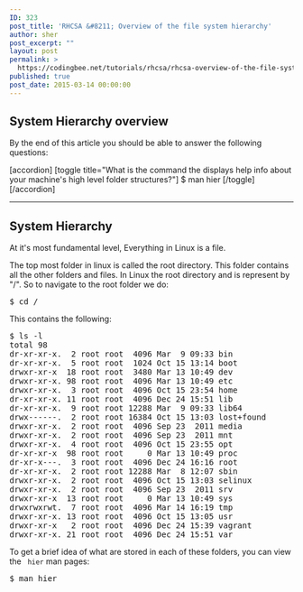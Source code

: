 ```yaml
---
ID: 323
post_title: 'RHCSA &#8211; Overview of the file system hierarchy'
author: sher
post_excerpt: ""
layout: post
permalink: >
  https://codingbee.net/tutorials/rhcsa/rhcsa-overview-of-the-file-system-hierarchy
published: true
post_date: 2015-03-14 00:00:00
---
```

<h2>System Hierarchy overview</h2>
By the end of this article you should be able to answer the following questions:

[accordion]
[toggle title="What is the command the displays help info about your machine's high level folder structures?"]
$ man hier
[/toggle]
[/accordion]

<hr/>

<h2>System Hierarchy</h2>
At it's most fundamental level, Everything in Linux is a file. 

The top most folder in linux is called the root directory. This folder contains all the other folders and files. In Linux the root directory and is represent by "/". So to navigate to the root folder we do:


<pre>
$ cd /
</pre>

This contains the following:

<pre>
$ ls -l
total 98
dr-xr-xr-x.  2 root root  4096 Mar  9 09:33 bin
dr-xr-xr-x.  5 root root  1024 Oct 15 13:14 boot
drwxr-xr-x  18 root root  3480 Mar 13 10:49 dev
drwxr-xr-x. 98 root root  4096 Mar 13 10:49 etc
drwxr-xr-x.  3 root root  4096 Oct 15 23:54 home
dr-xr-xr-x. 11 root root  4096 Dec 24 15:51 lib
dr-xr-xr-x.  9 root root 12288 Mar  9 09:33 lib64
drwx------.  2 root root 16384 Oct 15 13:03 lost+found
drwxr-xr-x.  2 root root  4096 Sep 23  2011 media
drwxr-xr-x.  2 root root  4096 Sep 23  2011 mnt
drwxr-xr-x.  4 root root  4096 Oct 15 23:55 opt
dr-xr-xr-x  98 root root     0 Mar 13 10:49 proc
dr-xr-x---.  3 root root  4096 Dec 24 16:16 root
dr-xr-xr-x.  2 root root 12288 Mar  8 12:07 sbin
drwxr-xr-x.  2 root root  4096 Oct 15 13:03 selinux
drwxr-xr-x.  2 root root  4096 Sep 23  2011 srv
drwxr-xr-x  13 root root     0 Mar 13 10:49 sys
drwxrwxrwt.  7 root root  4096 Mar 14 16:19 tmp
drwxr-xr-x. 13 root root  4096 Oct 15 13:05 usr
drwxr-xr-x   2 root root  4096 Dec 24 15:39 vagrant
drwxr-xr-x. 21 root root  4096 Dec 24 15:51 var
</pre>
 
To get a brief idea of what are stored in each of these folders, you can view the <code> hier</code> man pages:

<pre>
$ man hier
</pre>